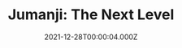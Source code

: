 ---
title: "Jumanji: The Next Level"
year: 2019
date: 2021-12-28T00:00:04.000Z
permalink: /almanac/movies/2021-12-28-jumanji-the-next-level/index.html
link: https://letterboxd.com/rknightuk/film/jumanji-the-next-level/2/
rating: 3
---